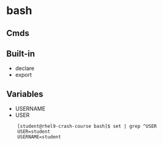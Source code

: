 # bash

## Cmds

## Built-in

+ declare
+ export


## Variables

+ USERNAME
+ USER
```shell
	[student@rhel9-crash-course bash]$ set | grep ^USER
	USER=student
	USERNAME=student
```
